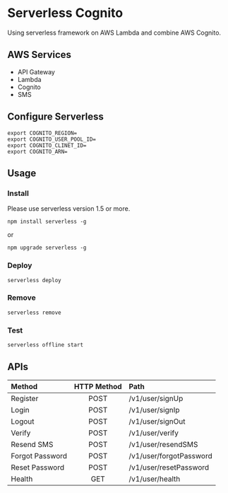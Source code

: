 # Serverless Cognito
Using serverless framework on AWS Lambda and combine AWS Cognito.

## AWS Services
- API Gateway
- Lambda
- Cognito
- SMS

## Configure Serverless 

```
export COGNITO_REGION=
export COGNITO_USER_POOL_ID=
export COGNITO_CLINET_ID=
export COGNITO_ARN=
```

## Usage

### Install
Please use serverless version 1.5 or more.
```
npm install serverless -g
```
or
```
npm upgrade serverless -g
```

### Deploy
```
serverless deploy 
```

### Remove 
```
serverless remove
```

### Test
```
serverless offline start
```

## APIs

| Method | HTTP Method | Path |
|:-------|:-----------:|:-----|
| Register | POST | /v1/user/signUp |
| Login | POST | /v1/user/signIp |
| Logout | POST | /v1/user/signOut |
| Verify | POST | /v1/user/verify |
| Resend SMS | POST | /v1/user/resendSMS |
| Forgot Password | POST | /v1/user/forgotPassword |
| Reset Password | POST | /v1/user/resetPassword |
| Health | GET | /v1/user/health |

